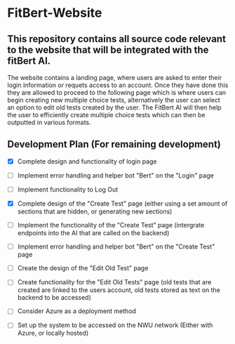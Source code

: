 # FitBert-Website
## This repository contains all source code relevant to the website that will be integrated with the fitBert AI.

The website contains a landing page, where users are asked to enter their login information or requets access to an account. Once they have done this they are allowed to proceed to the following page which is where users can begin creating new multiple choice tests, alternatively the user can select an option to edit old tests created by the user. The FitBert AI will then help the user to efficiently create multiple choice tests which can then be outputted in various formats.

## Development Plan (For remaining development)

- [x] Complete design and functionality of login page
- [ ] Implement error handling and helper bot "Bert" on the "Login" page
- [ ] Implement functionality to Log Out
- [x] Complete design of the "Create Test" page (either using a set amount of sections that are hidden, or generating new sections)
- [ ] Implement the functionality of the "Create Test" page (intergrate endpoints into the AI that are called on the backend)
- [ ] Implement error handling and helper bot "Bert" on the "Create Test" page
- [ ] Create the design of the "Edit Old Test" page
- [ ] Create functionality for the "Edit Old Tests" page (old tests that are created are linked to the users account, old tests stored as text on the backend to be accessed)
- [ ] Consider Azure as a deployment method
- [ ] Set up the system to be accessed on the NWU network (Either with Azure, or locally hosted)

